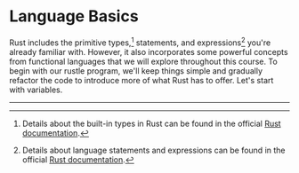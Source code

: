 # Language Basics

Rust includes the primitive types,[^1] statements, and expressions[^2] you're
already familiar with. However, it also incorporates some powerful concepts from
functional languages that we will explore throughout this course. To begin with
our rustle program, we'll keep things simple and gradually refactor the code to
introduce more of what Rust has to offer. Let's start with variables.

______________________________________________________________________

[^1]: Details about the built-in types in Rust can be found in the official
    [Rust documentation](https://doc.rust-lang.org/reference/types.html).

[^2]: Details about language statements and expressions can be found in the
    official
    [Rust documentation](https://doc.rust-lang.org/reference/statements-and-expressions.html).

